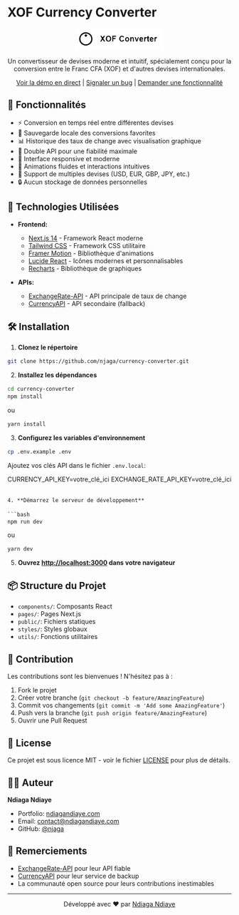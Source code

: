 # XOF Currency Converter

<div align="center">
  <img src="public/logo.svg" alt="XOF Converter Logo" width="200"/>
  
  Un convertisseur de devises moderne et intuitif, spécialement conçu pour la conversion entre le Franc CFA (XOF) et d'autres devises internationales.

  [Voir la démo en direct](https://xof-converter.vercel.app) | [Signaler un bug](https://github.com/njaga/currency-converter/issues) | [Demander une fonctionnalité](https://github.com/njaga/currency-converter/issues)
</div>

## 🌟 Fonctionnalités

- ⚡️ Conversion en temps réel entre différentes devises
- 💾 Sauvegarde locale des conversions favorites
- 📊 Historique des taux de change avec visualisation graphique
- 🔄 Double API pour une fiabilité maximale
- 📱 Interface responsive et moderne
- 🎨 Animations fluides et interactions intuitives
- 🌙 Support de multiples devises (USD, EUR, GBP, JPY, etc.)
- 🔒 Aucun stockage de données personnelles

## 🚀 Technologies Utilisées

- **Frontend:**
  - [Next.js 14](https://nextjs.org/) - Framework React moderne
  - [Tailwind CSS](https://tailwindcss.com/) - Framework CSS utilitaire
  - [Framer Motion](https://www.framer.com/motion/) - Bibliothèque d'animations
  - [Lucide React](https://lucide.dev/) - Icônes modernes et personnalisables
  - [Recharts](https://recharts.org/) - Bibliothèque de graphiques

- **APIs:**
  - [ExchangeRate-API](https://www.exchangerate-api.com/) - API principale de taux de change
  - [CurrencyAPI](https://currencyapi.com/) - API secondaire (fallback)

## 🛠️ Installation

1. **Clonez le répertoire**

```bash
git clone https://github.com/njaga/currency-converter.git
```

2. **Installez les dépendances**

```bash
cd currency-converter
npm install
```
ou
```bash
yarn install
```

3. **Configurez les variables d'environnement**

```bash
cp .env.example .env
```
Ajoutez vos clés API dans le fichier `.env.local`:

CURRENCY_API_KEY=votre_clé_ici
EXCHANGE_RATE_API_KEY=votre_clé_ici
```

4. **Démarrez le serveur de développement**

```bash
npm run dev
```
ou
```bash
yarn dev
```


5. **Ouvrez [http://localhost:3000](http://localhost:3000) dans votre navigateur**

## 📦 Structure du Projet

- `components/`: Composants React
- `pages/`: Pages Next.js
- `public/`: Fichiers statiques
- `styles/`: Styles globaux
- `utils/`: Fonctions utilitaires

## 🤝 Contribution

Les contributions sont les bienvenues ! N'hésitez pas à :

1. Fork le projet
2. Créer votre branche (`git checkout -b feature/AmazingFeature`)
3. Commit vos changements (`git commit -m 'Add some AmazingFeature'`)
4. Push vers la branche (`git push origin feature/AmazingFeature`)
5. Ouvrir une Pull Request

## 📝 License

Ce projet est sous licence MIT - voir le fichier [LICENSE](LICENSE) pour plus de détails.

## 👨‍💻 Auteur

**Ndiaga Ndiaye**
- Portfolio: [ndiagandiaye.com](https://ndiagandiaye.com)
- Email: [contact@ndiagandiaye.com](mailto:contact@ndiagandiaye.com)
- GitHub: [@njaga](https://github.com/njaga)

## 💖 Remerciements

- [ExchangeRate-API](https://www.exchangerate-api.com/) pour leur API fiable
- [CurrencyAPI](https://currencyapi.com/) pour leur service de backup
- La communauté open source pour leurs contributions inestimables

---

<div align="center">
  Développé avec ❤️ par <a href="https://ndiagandiaye.com">Ndiaga Ndiaye</a>
</div>